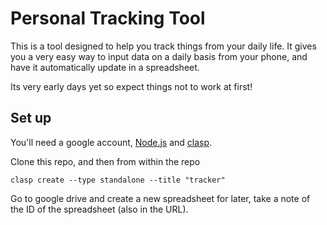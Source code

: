 # Personal Tracking Tool

This is a tool designed to help you track things from your daily life. It gives you a very easy way to input data on a daily basis from your phone, and have it automatically update in a spreadsheet.

Its very early days yet so expect things not to work at first!

## Set up

You'll need a google account, [Node.js](https://nodejs.org/en/) and [clasp](https://github.com/google/clasp).

Clone this repo, and then from within the repo 

```
clasp create --type standalone --title "tracker"
```

Go to google drive and create a new spreadsheet for later, take a note of the ID of the spreadsheet (also in the URL).